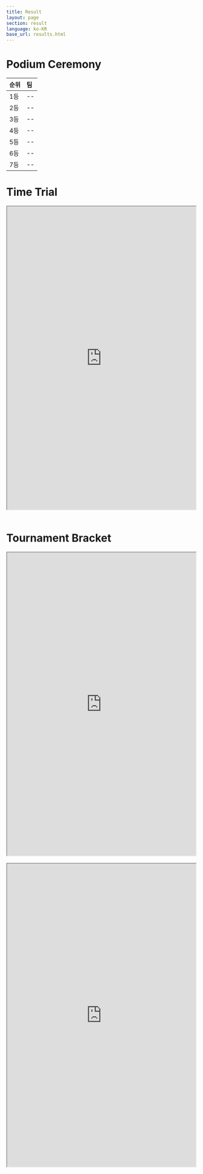 ```yaml
---
title: Result
layout: page
section: result
language: ko-KR
base_url: results.html
---
```


# Podium Ceremony


| 순위 | 팀 |
|:---|:---|
| 1등 | -- |
| 2등 | -- |
| 3등 | -- |
| 4등 | -- |
| 5등 | -- | 
| 6등 | -- | 
| 7등 | -- |


# Time Trial

<div style="display: flex; justify-content: center; overflow: hidden;">
	<iframe src="https://docs.google.com/spreadsheets/d/e/2PACX-1vSPq17u-L_9NSEtVS3J37GMlZ3JGBlSu4TkMSgK-xYB_cFp-6tnc5_3ztXt6Byrx1rWKJAq5RIWJgzw/pubhtml?gid=1512878667&amp;single=true&amp;widget=true&amp;headers=false" width="1400px" height="800px"></iframe>
</div>

<!-- <img src="../images/result_tt.png"  style="width: 80%" alt="Time Trial" /> -->
<!-- <center class="actions">
	<a href="https://docs.google.com/spreadsheets/d/1eQpSkZx9a3RhTlKw-gK5Nj0ywJBRo5ARTXl-dxON8jY/edit?usp=sharing" class="button">Mapping Schedule, Qualification</a>
</center> -->

<br>

# Tournament Bracket

<div style="display: flex; justify-content: center; overflow: hidden;">
	<iframe src="https://docs.google.com/spreadsheets/d/e/2PACX-1vSPq17u-L_9NSEtVS3J37GMlZ3JGBlSu4TkMSgK-xYB_cFp-6tnc5_3ztXt6Byrx1rWKJAq5RIWJgzw/pubhtml?gid=1373013749&amp;single=true&amp;widget=true&amp;headers=false" width="1400px" height="800px"></iframe>
</div>

<br>

<div style="display: flex; justify-content: center; overflow: hidden;">
	<iframe src="https://docs.google.com/spreadsheets/d/e/2PACX-1vSPq17u-L_9NSEtVS3J37GMlZ3JGBlSu4TkMSgK-xYB_cFp-6tnc5_3ztXt6Byrx1rWKJAq5RIWJgzw/pubhtml?gid=855127259&amp;single=true&amp;widget=true&amp;headers=false" width="1400px" height="800px"></iframe>
</div>

<!-- <img src="../images/result_bracket.png"  style="width: 80%" alt="Tournament Bracket" /> -->
<!-- <center class="actions">
	<a href="https://challonge.com/ko/odah4c7x" class="button">Tournament</a>
</center> -->

<br>

<!-- # Head to Head

<br>
<center>
To Be Determined.

<!-- <img src="../images/result_hth.png"  alt="Head to Head" /> -->
<!-- </center>
<br> --> 

